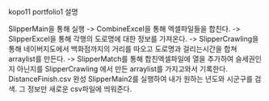 kopo11 portfolio1 설명 

SlipperMain을 통해 실행 
-> CombineExcel을 통해 엑셀파일들을 합친다.
-> SlipperExcel을 통해 각행의 도로명에 대한 정보를 가져온다.
-> SlipperCrawling을 통해 네이버지도에서 백화점까지의 거리를 따오고 
    도로명과 걸리는시간을 합쳐 arraylist를 만든다.
-> SlipperMatch를 통해 합친엑셀파일에 열을 추가하여 슬세권인지 아닌지를
    SlipperCrawling 에서 만든 arraylist를 가지고와서 기록한다.
DistanceFinish.csv 완성
SlipperMain2를 실행하여 
내가 원하는 년도와 시군구를 검색. 그 정보만 새로운 csv파일에 띄워준다.
